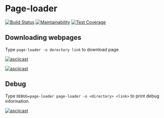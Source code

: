 # Page-loader


[![Build Status](https://travis-ci.org/CyberHedgehog/backend-project-lvl3.svg?branch=master)](https://travis-ci.org/CyberHedgehog/backend-project-lvl3)
[![Maintainability](https://api.codeclimate.com/v1/badges/3911e9bc652dd0c0f6b5/maintainability)](https://codeclimate.com/github/CyberHedgehog/backend-project-lvl3/maintainability) 
[![Test Coverage](https://api.codeclimate.com/v1/badges/3911e9bc652dd0c0f6b5/test_coverage)](https://codeclimate.com/github/CyberHedgehog/backend-project-lvl3/test_coverage)


## Downloading webpages  
Type `page-loader -o derectory link` to download page


[![asciicast](https://asciinema.org/a/S1uPQEvlhz6gSWE80bjRypiy5.svg)](https://asciinema.org/a/S1uPQEvlhz6gSWE80bjRypiy5)

[![asciicast](https://asciinema.org/a/eyQohjV7xZ606AJ3KbMwwpmkJ.svg)](https://asciinema.org/a/eyQohjV7xZ606AJ3KbMwwpmkJ)

## Debug  
Type `DEBUG=page-loader page-loader -o <directory> <link>` to print debug information.  


[![asciicast](https://asciinema.org/a/0eLCKH2hgsZ7lqKqfWUnwWnCP.svg)](https://asciinema.org/a/0eLCKH2hgsZ7lqKqfWUnwWnCP)